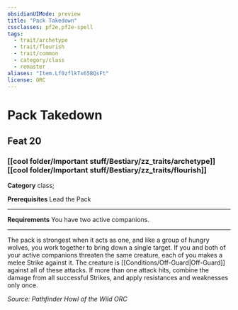 ```yaml
---
obsidianUIMode: preview
title: "Pack Takedown"
cssclasses: pf2e,pf2e-spell
tags:
  - trait/archetype
  - trait/flourish
  - trait/common
  - category/class
  - remaster
aliases: "Item.Lf0zflkTx65BQsFt"
license: ORC
---
```

# Pack Takedown
## Feat 20
### [[cool folder/Important stuff/Bestiary/zz_traits/archetype]][[cool folder/Important stuff/Bestiary/zz_traits/flourish]]

**Category** class; 



**Prerequisites** Lead the Pack
* * *
**Requirements** You have two active companions.

* * *

The pack is strongest when it acts as one, and like a group of hungry wolves, you work together to bring down a single target. If you and both of your active companions threaten the same creature, each of you makes a melee Strike against it. The creature is [[Conditions/Off-Guard|Off-Guard]] against all of these attacks. If more than one attack hits, combine the damage from all successful Strikes, and apply resistances and weaknesses only once.

*Source: Pathfinder Howl of the Wild*
*ORC*